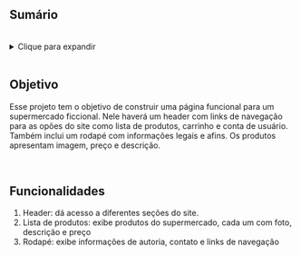 ## Sumário
<br>
<details>
  <summary>Clique para expandir</summary>
  <ul>
    <li><a href="#objetivo">Objetivo</a></li>
    <li><a href="#funcionalidades">Funcionalidades</a></li>
  </ul>
</details>
<br>

## Objetivo
<p>Esse projeto tem o objetivo de construir uma página funcional para um supermercado ficcional. Nele haverá um header com links de navegação para as opões do site como lista de produtos, carrinho e conta de usuário. Também inclui um rodapé com informações legais e afins. Os produtos apresentam imagem, preço e descrição.</p>
<br>

## Funcionalidades
<ol>
  <li>Header: dá acesso a diferentes seções do site.</li>
  <li>Lista de produtos: exibe produtos do supermercado, cada um com foto, descrição e preço</li>
  <li>Rodapé: exibe informações de autoria, contato e links de navegação</li>
</ol>
<br>
